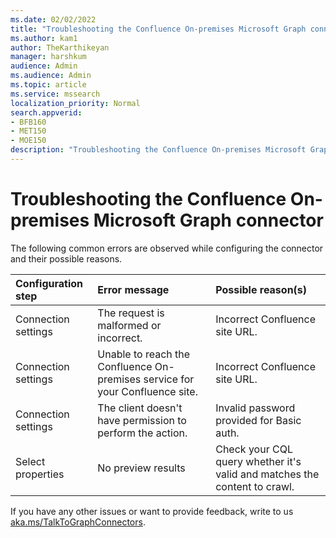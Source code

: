```yaml
---
ms.date: 02/02/2022
title: "Troubleshooting the Confluence On-premises Microsoft Graph connector (preview)"
ms.author: kam1
author: TheKarthikeyan
manager: harshkum
audience: Admin
ms.audience: Admin
ms.topic: article
ms.service: mssearch
localization_priority: Normal
search.appverid:
- BFB160
- MET150
- MOE150
description: "Troubleshooting the Confluence On-premises Microsoft Graph connector for Microsoft Search and Microsoft 365 Copilot"
---
```

# Troubleshooting the Confluence On-premises Microsoft Graph connector

The following common errors are observed while configuring the connector and their possible reasons.

| Configuration step | Error message | Possible reason(s)
|:------------ |:------------ |:------------ |
| Connection settings | The request is malformed or incorrect. | Incorrect Confluence site URL. |
| Connection settings | Unable to reach the Confluence On-premises service for your Confluence site. | Incorrect Confluence site URL. |
| Connection settings | The client doesn't have permission to perform the action. | Invalid password provided for Basic auth. |
| Select properties | No preview results | Check your CQL query whether it's valid and matches the content to crawl. |

If you have any other issues or want to provide feedback, write to us [aka.ms/TalkToGraphConnectors](https://aka.ms/TalkToGraphConnectors).
